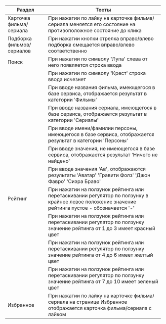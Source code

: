 |Раздел                  | Тесты                                                                                                   |
|------------------------|---------------------------------------------------------------------------------------------------------|
|Карточка фильма/сериала | При нажатии по лайку на карточке фильма/сериала меняется его состояние на противоположное состояние до клика|
|Подборка фильмов/сериалов| При нажатии кнопки стрелка вправо/влево подборка смещается вправо/влево соответственно|
|Поиск| При нажатии по символу 'Лупа' слева от него появляется строка ввода|
|           | При нажатии по символу 'Крест' строка ввода исчезнет|
|           | При вводе названия фильма, имеющегося в базе сервиса, отображается результат в категории 'Фильмы' |
|           | При вводе названия сериала, имеющегося в базе сервиса, отображается результат в категории 'Сериалы' |
|           | При вводе имени/фамилии персоны, имеющегося в базе сервиса, отображается результат в категории 'Персоны' |
|           | При вводе значения, не имеющегося в базе сервиса, отображается результат 'Ничего не найдено' |
|           | При вводе значения 'Ав', отображаются результаты 'Аватар' 'Гравити Фолз' 'Джон Фавро' 'Сиэра Браво' |
|Рейтинг| При нажатии на ползунок рейтинга или перетаскивании регулятор по ползунку в крайнее левое положение значение рейтинга пустое - обозначается '-' |
|       | При нажатии на ползунок рейтинга или перетаскивании регулятор по ползунку значение рейтинга от 1 до 3 имеет красный цвет|
|       | При нажатии на ползунок рейтинга или перетаскивании регулятор по ползунку значение рейтинга от 4 до 6 имеет желтый цвет|
|       | При нажатии на ползунок рейтинга или перетаскивании регулятор по ползунку значение рейтинга от 7 до 10 имеет зеленый цвет|
|Избранное| При нажатии по лайку на карточке фильма/сериала на странице Избранное отображается карточка фильма/сериала c лайком|
